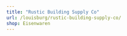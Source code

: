 ```yaml
---
title: "Rustic Building Supply Co"
url: /louisburg/rustic-building-supply-co/
shop: Eisenwaren
---
```

